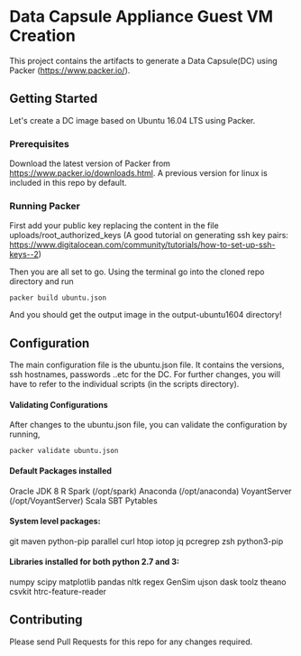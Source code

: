 # Data Capsule Appliance Guest VM Creation

This project contains the artifacts to generate a Data Capsule(DC) using Packer (https://www.packer.io/). 

## Getting Started

Let's create a DC image based on Ubuntu 16.04 LTS using Packer.

### Prerequisites

Download the latest version of Packer from https://www.packer.io/downloads.html. A previous version for linux is included in this repo by default. 

### Running Packer

First add your public key replacing the content in the file uploads/root_authorized_keys
(A good tutorial on generating ssh key pairs: https://www.digitalocean.com/community/tutorials/how-to-set-up-ssh-keys--2)

Then you are all set to go. Using the terminal go into the cloned repo directory and run 

```
packer build ubuntu.json
```

And you should get the output image in the output-ubuntu1604 directory!

## Configuration

The main configuration file is the ubuntu.json file. It contains the versions, ssh hostnames, passwords ..etc for the DC. 
For further changes, you will have to refer to the individual scripts (in the scripts directory). 

#### Validating Configurations

After changes to the ubuntu.json file, you can validate the configuration by running, 

```
packer validate ubuntu.json
```


#### Default Packages installed

Oracle JDK 8
R 
Spark (/opt/spark) 
Anaconda (/opt/anaconda) 
VoyantServer (/opt/VoyantServer) 
Scala 
SBT 
Pytables

#### System level packages: 
git maven python-pip parallel curl htop iotop jq pcregrep zsh python3-pip

#### Libraries installed for both python 2.7 and 3: 
numpy scipy matplotlib pandas nltk regex GenSim ujson dask toolz theano csvkit htrc-feature-reader

## Contributing

Please send Pull Requests for this repo for any changes required. 